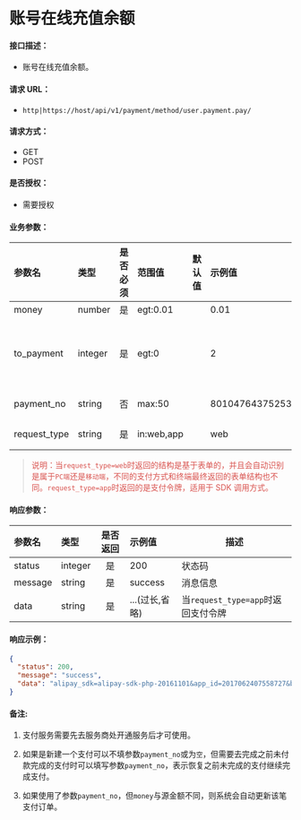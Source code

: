 # 账号在线充值余额

#### 接口描述：
- 账号在线充值余额。

#### 请求 URL：
- `http|https://host/api/v1/payment/method/user.payment.pay/`

#### 请求方式：
- GET
- POST

#### 是否授权：
- 需要授权

#### 业务参数：
|参数名|类型|是否必须|范围值|默认值|示例值|描述|
|:----|:---|:---:|:-----|:-----|:-----|-----|
|money |number |是 |egt:0.01 | |0.01 |金额 |
|to_payment |integer |是 |egt:0 | |2 |支付方式，详见[「Code常量」](/api/admin/payment/payment/set.payment.item.md#code常量-支付方式 "「Code常量」") |
|payment_no |string |否 |max:50 | |801047643752535 |交易流水号 |
|request_type |string |是 |in:web,app | |web |请求来源 |

> <span style="color:#d9534f">说明：当`request_type=web`时返回的结构是基于表单的，并且会自动识别是属于`PC端`还是`移动端`，不同的支付方式和终端最终返回的表单结构也不同。`request_type=app`时返回的是支付令牌，适用于 SDK 调用方式。</span>

#### 响应参数：
|参数名|类型|是否返回|示例值|描述|
|:-----|:-----|:---:|:-----|-----|
|status |integer |是 |200 |状态码 |
|message |string |是 |success |消息信息 |
|data |string |是 |...(过长,省略) |当`request_type=app`时返回支付令牌 |

#### 响应示例：
```json
{
  "status": 200,
  "message": "success",
  "data": "alipay_sdk=alipay-sdk-php-20161101&app_id=2017062407558727&biz_content=%7B%22product_code%22%3A%22QUICK_MSECURITY_PAY%22%2C%22body%22%3A%22%22%2C%22subject%22%3A%22%E8%B4%A6%E5%8F%B7%E5%85%85%E5%80%BC%22%2C%22total_amount%22%3A0.01%2C%22out_trade_no%22%3A%22ZF_I6049447479650480001%22%7D&charset=UTF-8&format=json&method=alipay.trade.app.pay&notify_url=http%3A%2F%2Fcareyshop.oruei.com%2Fapi%2Fv1%2Fpayment%2Fmethod%2Fput.payment.data%2Fto_payment%2F2%2Ftype%2Fnotify.html&sign_type=RSA2&timestamp=2018-06-04+14%3A41%3A14&version=1.0&sign=H7gLlu6KJofEisd7hkoQz%2F7lsQt%2BtT5E6g6AfrjzYoRN4%2B%2BqXQkERH2Usr6nY6JOywcCeSvrqhGNaqu8hKYiuYAg%2FFju2ZOhacpSqzZ8QKGal76FM9ShJBbgbQZ1VBfAue2mrGQph2TQMQ6gokQZQFG%2FTsu%2FCQgWWpg8y5T6ssvLQUPgqpLtjwJKRYnZSgSbgz%2FcAFa1985EeCNvC2n2pWTmOgld%2BJ3y2MplP5AMwgKpDnNaPRxBjU8sFCcBzAKthOwNjaw1A7B%2BRpqKGvRBqLOhOoo2kfZn%2BLIMqqA29dgeffymK1m%2BMn6nX6DeQ1jRPi5Gi9Ci5aZMshuKTVdCYQ%3D%3D"
}
```

#### 备注:
1. 支付服务需要先去服务商处开通服务后才可使用。

2. 如果是新建一个支付可以不填参数`payment_no`或为`空`，但需要去完成之前未付款完成的支付时可以填写参数`payment_no`，表示恢复之前未完成的支付继续完成支付。

3. 如果使用了参数`payment_no`，但`money`与源金额不同，则系统会自动更新该笔支付订单。